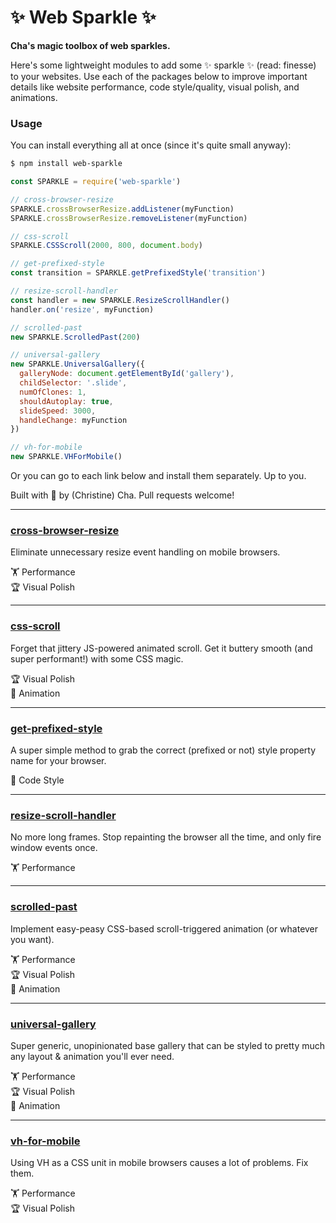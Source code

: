 # ✨ Web Sparkle ✨
**Cha's magic toolbox of web sparkles.**

Here's some lightweight modules to add some ✨ sparkle ✨ (read: finesse) to your websites.
Use each of the packages below to improve important details like website performance,
code style/quality, visual polish, and animations.

### Usage
You can install everything all at once (since it's quite small anyway):

```sh
$ npm install web-sparkle
```

```js
const SPARKLE = require('web-sparkle')

// cross-browser-resize
SPARKLE.crossBrowserResize.addListener(myFunction)
SPARKLE.crossBrowserResize.removeListener(myFunction)

// css-scroll
SPARKLE.CSSScroll(2000, 800, document.body)

// get-prefixed-style
const transition = SPARKLE.getPrefixedStyle('transition')

// resize-scroll-handler
const handler = new SPARKLE.ResizeScrollHandler()
handler.on('resize', myFunction)

// scrolled-past
new SPARKLE.ScrolledPast(200)

// universal-gallery
new SPARKLE.UniversalGallery({
  galleryNode: document.getElementById('gallery'),
  childSelector: '.slide',
  numOfClones: 1,
  shouldAutoplay: true,
  slideSpeed: 3000,
  handleChange: myFunction
})

// vh-for-mobile
new SPARKLE.VHForMobile()
```

Or you can go to each link below and install them separately. Up to you.

Built with 💛 by (Christine) Cha. Pull requests welcome!

---

### [cross-browser-resize](https://github.com/christinecha/web-sparkle/tree/master/packages/cross-browser-resize)
Eliminate unnecessary resize event handling on mobile browsers.

🏋 Performance  
🏆 Visual Polish

---

### [css-scroll](https://github.com/christinecha/web-sparkle/tree/master/packages/css-scroll)
Forget that jittery JS-powered animated scroll. Get it buttery smooth (and super performant!) with some CSS magic.

🏆 Visual Polish  
🎪 Animation

---

### [get-prefixed-style](https://github.com/christinecha/web-sparkle/tree/master/packages/get-prefixed-style)
A super simple method to grab the correct (prefixed or not) style property name for your browser.

💄 Code Style

---

### [resize-scroll-handler](https://github.com/christinecha/web-sparkle/tree/master/packages/resize-scroll-handler)
No more long frames. Stop repainting the browser all the time, and only fire window events once.

🏋 Performance  

---

### [scrolled-past](https://github.com/christinecha/web-sparkle/tree/master/packages/scrolled-past)
Implement easy-peasy CSS-based scroll-triggered animation (or whatever you want).

🏋 Performance  
🏆 Visual Polish  
🎪 Animation

---

### [universal-gallery](https://github.com/christinecha/web-sparkle/tree/master/packages/universal-gallery)
Super generic, unopinionated base gallery that can be styled to pretty much any layout & animation you'll ever need.

🏋 Performance  
🏆 Visual Polish  
🎪 Animation

---

### [vh-for-mobile](https://github.com/christinecha/web-sparkle/tree/master/packages/vh-for-mobile)
Using VH as a CSS unit in mobile browsers causes a lot of problems. Fix them.

🏋 Performance  
🏆 Visual Polish
